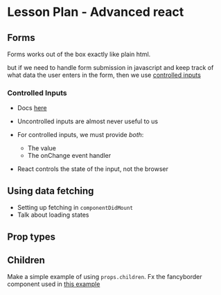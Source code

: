 # Lesson Plan - Advanced react

## Forms
Forms works out of the box exactly like plain html.

but if we need to handle form submission in javascript and keep track of what data the user enters in the form, then we use [controlled inputs](#controlled-inputs)

### Controlled Inputs
- Docs [here](https://reactjs.org/docs/forms.html#controlled-components)

- Uncontrolled inputs are almost never useful to us

- For controlled inputs, we must provide _both_:
  - The value
  - The onChange event handler

- React controls the state of the input, not the browser

## Using data fetching
- Setting up fetching in `componentDidMount`
- Talk about loading states


## Prop types


## Children
Make a simple example of using `props.children`. Fx the fancyborder component used in [this example](https://reactjs.org/docs/composition-vs-inheritance.html#containment)

